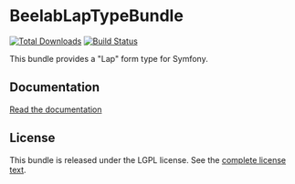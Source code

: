 BeelabLapTypeBundle
===================

[![Total Downloads](https://poser.pugx.org/beelab/lap-type-bundle/downloads.png)](https://packagist.org/packages/beelab/lap-type-bundle)
[![Build Status](https://travis-ci.org/Bee-Lab/BeelabLapTypeBundle.png?branch=master)](https://travis-ci.org/Bee-Lab/BeelabLapTypeBundle)

This bundle provides a "Lap" form type for Symfony.

Documentation
-------------

[Read the documentation](Resources/doc/index.md)

License
-------

This bundle is released under the LGPL license. See the [complete license text](Resources/meta/LICENSE).

